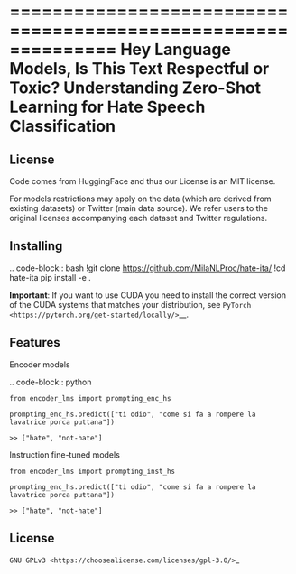 ==============================================================
Hey Language Models, Is This Text Respectful or Toxic? Understanding Zero-Shot Learning for Hate Speech Classification
==============================================================

License
-------

Code comes from HuggingFace and thus our License is an MIT license.

For models restrictions may apply on the data (which are derived from existing datasets) or Twitter (main data source). We refer users to the original licenses accompanying each dataset and Twitter regulations.

Installing
----------

.. code-block:: bash
    !git clone https://github.com/MilaNLProc/hate-ita/
    !cd hate-ita
    pip install -e .

**Important**: If you want to use CUDA you need to install the correct version of
the CUDA systems that matches your distribution, see `PyTorch <https://pytorch.org/get-started/locally/>`__.

Features
--------

Encoder models

.. code-block:: python


    from encoder_lms import prompting_enc_hs

    prompting_enc_hs.predict(["ti odio", "come si fa a rompere la lavatrice porca puttana"])

    >> ["hate", "not-hate"]
    
Instruction fine-tuned models

    from encoder_lms import prompting_inst_hs
  
    prompting_enc_hs.predict(["ti odio", "come si fa a rompere la lavatrice porca puttana"])

    >> ["hate", "not-hate"]

License
-------
`GNU GPLv3 <https://choosealicense.com/licenses/gpl-3.0/>`_

